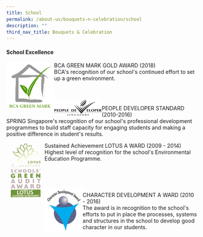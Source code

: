 ```yaml
---
title: School
permalink: /about-us/bouquets-n-celebration/school
description: ""
third_nav_title: Bouquets & Celebration
---
```

<h4>School Excellence</h4>
<img style="width: 25%;" src="/images/s1.jpg" align = "left" />
<p>BCA GREEN MARK GOLD AWARD (2018)<br />BCA's recognition of our school's continued effort to set up a green environment.</p><br><br>
<img style="width: 25%;" src="/images/s2.gif" align = "left" />
<p>PEOPLE DEVELOPER STANDARD (2010-2016)<br />SPRING Singapore's recognition of our school's professional development programmes to build staff capacity for engaging students and making a positive difference in student's results.</p>
<img style="width: 20%;" src="/images/s3.jpg" align = "left" />
<p>Sustained Achievement LOTUS A WARD (2009 - 2014)<br />Highest level of recognition for the school's Environmental Education Programme.</p><br><br><br>
<img style="width: 20%;" src="/images/s4.jpg" align = "left" />
<p>CHARACTER DEVELOPMENT A WARD (2010 - 2016)<br />The award is in recognition to the school's efforts to put in place the processes, systems and structures in the school to develop good character in our students.</p>